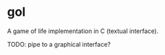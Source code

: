 gol
===

A game of life implementation in C (textual interface).

TODO: pipe to a graphical interface?

